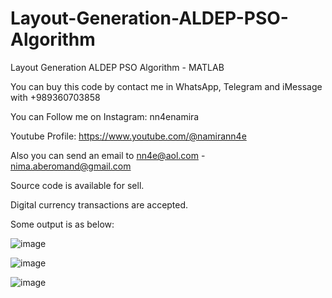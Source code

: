 # Layout-Generation-ALDEP-PSO-Algorithm
Layout Generation ALDEP PSO Algorithm - MATLAB

You can buy this code by contact me in WhatsApp, Telegram and iMessage with +989360703858

You can Follow me on Instagram: nn4enamira

Youtube Profile: https://www.youtube.com/@namirann4e

Also you can send an email to nn4e@aol.com - nima.aberomand@gmail.com

Source code is available for sell.

Digital currency transactions are accepted.

Some output is as below:

![image](https://github.com/user-attachments/assets/7c42c82b-33bc-4302-9db9-6af1d9514e63)

![image](https://github.com/user-attachments/assets/c231e0f8-82b7-40e5-8ed8-53a9e63ba97c)

![image](https://github.com/user-attachments/assets/f4392298-b45b-44a3-ab96-87bf85a22f78)

